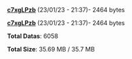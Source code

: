 [**c7xgLPzb**](/data/c7xgLPzb.txt) (23/01/23 - 21:37)- 2464 bytes

[**c7xgLPzb**](/data/c7xgLPzb.txt) (23/01/23 - 21:37)- 2464 bytes

**Total Datas**: 6058

**Total Size**: 35.69 MB / 35.7 MB